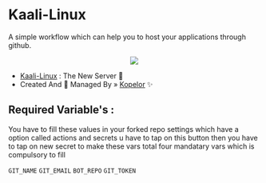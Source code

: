 # Kaali-Linux
A simple workflow which can help you to host your applications through github.

<p align="center"><a href="https://t.me/kopelor"><img src="https://te.legra.ph/file/4f657f875c92a8a13124b.jpg"></a></p>

- [Kaali-Linux](https://t.me/kopelor) : The New Server 📡
- Created And 💞 Managed By » [Kopelor](https://t.me/kopelor) ✨

## Required Variable's :
You have to fill these values in your forked repo settings which have a option called actions and secrets u have to tap on this button then you have to tap on new secret to make these vars total four mandatary vars which is compulsory to fill

<p align="left"><a

`GIT_NAME`
`GIT_EMAIL`
`BOT_REPO`
`GIT_TOKEN`
